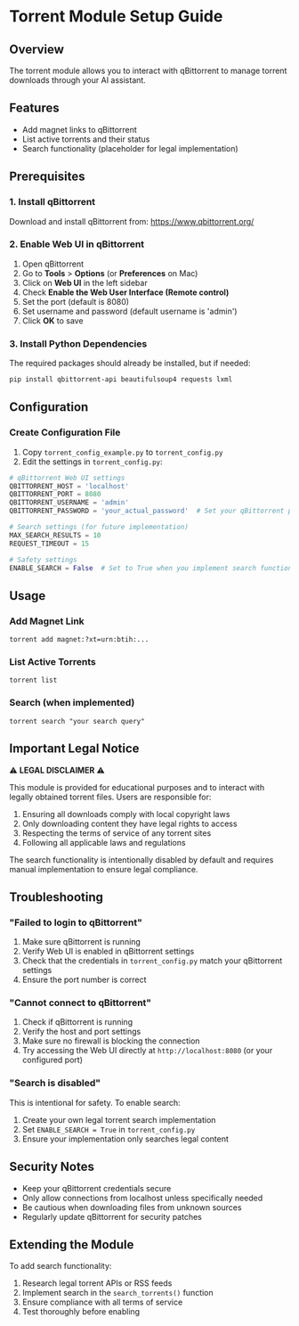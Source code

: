 # Torrent Module Setup Guide

## Overview

The torrent module allows you to interact with qBittorrent to manage torrent downloads through your AI assistant.

## Features

- Add magnet links to qBittorrent
- List active torrents and their status
- Search functionality (placeholder for legal implementation)

## Prerequisites

### 1. Install qBittorrent

Download and install qBittorrent from: https://www.qbittorrent.org/

### 2. Enable Web UI in qBittorrent

1. Open qBittorrent
2. Go to **Tools** > **Options** (or **Preferences** on Mac)
3. Click on **Web UI** in the left sidebar
4. Check **Enable the Web User Interface (Remote control)**
5. Set the port (default is 8080)
6. Set username and password (default username is 'admin')
7. Click **OK** to save

### 3. Install Python Dependencies

The required packages should already be installed, but if needed:

```bash
pip install qbittorrent-api beautifulsoup4 requests lxml
```

## Configuration

### Create Configuration File

1. Copy `torrent_config_example.py` to `torrent_config.py`
2. Edit the settings in `torrent_config.py`:

```python
# qBittorrent Web UI settings
QBITTORRENT_HOST = 'localhost'
QBITTORRENT_PORT = 8080
QBITTORRENT_USERNAME = 'admin'
QBITTORRENT_PASSWORD = 'your_actual_password'  # Set your qBittorrent password

# Search settings (for future implementation)
MAX_SEARCH_RESULTS = 10
REQUEST_TIMEOUT = 15

# Safety settings
ENABLE_SEARCH = False  # Set to True when you implement search functionality
```

## Usage

### Add Magnet Link

```
torrent add magnet:?xt=urn:btih:...
```

### List Active Torrents

```
torrent list
```

### Search (when implemented)

```
torrent search "your search query"
```

## Important Legal Notice

⚠️ **LEGAL DISCLAIMER** ⚠️

This module is provided for educational purposes and to interact with legally obtained torrent files. Users are responsible for:

1. Ensuring all downloads comply with local copyright laws
2. Only downloading content they have legal rights to access
3. Respecting the terms of service of any torrent sites
4. Following all applicable laws and regulations

The search functionality is intentionally disabled by default and requires manual implementation to ensure legal compliance.

## Troubleshooting

### "Failed to login to qBittorrent"

1. Make sure qBittorrent is running
2. Verify Web UI is enabled in qBittorrent settings
3. Check that the credentials in `torrent_config.py` match your qBittorrent settings
4. Ensure the port number is correct

### "Cannot connect to qBittorrent"

1. Check if qBittorrent is running
2. Verify the host and port settings
3. Make sure no firewall is blocking the connection
4. Try accessing the Web UI directly at `http://localhost:8080` (or your configured port)

### "Search is disabled"

This is intentional for safety. To enable search:

1. Create your own legal torrent search implementation
2. Set `ENABLE_SEARCH = True` in `torrent_config.py`
3. Ensure your implementation only searches legal content

## Security Notes

- Keep your qBittorrent credentials secure
- Only allow connections from localhost unless specifically needed
- Be cautious when downloading files from unknown sources
- Regularly update qBittorrent for security patches

## Extending the Module

To add search functionality:

1. Research legal torrent APIs or RSS feeds
2. Implement search in the `search_torrents()` function
3. Ensure compliance with all terms of service
4. Test thoroughly before enabling
